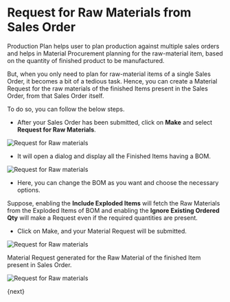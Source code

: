 # Request for Raw Materials from Sales Order

Production Plan helps user to plan production against multiple sales orders and helps in Material Procurement planning for the raw-material item, based on the quantity of finished product to be manufactured.

But, when you only need to plan for raw-material items of a single Sales Order, it becomes a bit of a tedious task. Hence, you can create a Material Request for the raw materials of the finished Items present in the Sales Order, from that Sales Order itself.

To do so, you can follow the below steps.

* After your Sales Order has been submitted, click on **Make** and select **Request for Raw Materials**.

<img class="screenshot" alt="Request for Raw materials" src="{{docs_base_url}}/v12/assets/img/selling/request-for-raw-materials.png">

* It will open a dialog and display all the Finished Items having a BOM.

<img class="screenshot" alt="Request for Raw materials" src="{{docs_base_url}}/v12/assets/img/selling/request-for-raw-materials-dialog.png">

* Here, you can change the BOM as you want and choose the necessary options.

Suppose, enabling the **Include Exploded Items** will fetch the Raw Materials from the Exploded Items of BOM and enabling the **Ignore Existing Ordered Qty** will make a Request even if the required quantities are present.

* Click on Make, and your Material Request will be submitted.

<img class="screenshot" alt="Request for Raw materials" src="{{docs_base_url}}/v12/assets/img/selling/material-request-submitted.png">

Material Request generated for the Raw Material of the finished Item present in Sales Order.

<img class="screenshot" alt="Request for Raw materials" src="{{docs_base_url}}/v12/assets/img/selling/created-mr-from-sales-order.png">

{next}
